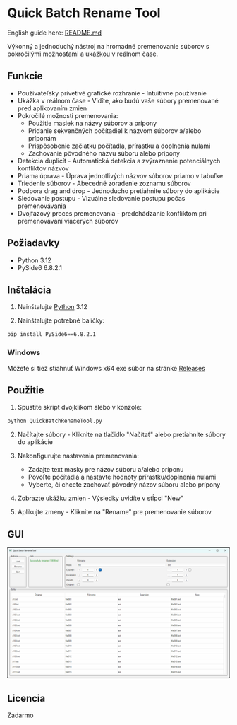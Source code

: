 # Quick Batch Rename Tool

English guide here: [README.md](README.md)

Výkonný a jednoduchý nástroj na hromadné premenovanie súborov s pokročilými možnosťami a ukážkou v reálnom čase.

## Funkcie

- Používateľsky prívetivé grafické rozhranie - Intuitívne používanie
- Ukážka v reálnom čase - Vidíte, ako budú vaše súbory premenované pred aplikovaním zmien
- Pokročilé možnosti premenovania:
    - Použitie masiek na názvy súborov a prípony
    - Pridanie sekvenčných počítadiel k názvom súborov a/alebo príponám
    - Prispôsobenie začiatku počítadla, prírastku a doplnenia nulami
    - Zachovanie pôvodného názvu súboru alebo prípony
- Detekcia duplicít - Automatická detekcia a zvýraznenie potenciálnych konfliktov názvov
- Priama úprava - Úprava jednotlivých názvov súborov priamo v tabuľke
- Triedenie súborov - Abecedné zoradenie zoznamu súborov
- Podpora drag and drop - Jednoducho pretiahnite súbory do aplikácie
- Sledovanie postupu - Vizuálne sledovanie postupu počas premenovávania
- Dvojfázový proces premenovania - predchádzanie konfliktom pri premenovávaní viacerých súborov

## Požiadavky

- Python 3.12
- PySide6 6.8.2.1

## Inštalácia

1. Nainštalujte [Python](https://www.python.org/) 3.12

2. Nainštalujte potrebné balíčky:
```bash
pip install PySide6==6.8.2.1
```

### Windows

Môžete si tiež stiahnuť Windows x64 exe súbor na stránke [Releases](https://github.com/AdamBudac/Quick-Batch-Rename-Tool/releases)

## Použitie

1. Spustite skript dvojklikom alebo v konzole:

```bash
python QuickBatchRenameTool.py
```

2. Načítajte súbory - Kliknite na tlačidlo "Načítať" alebo pretiahnite súbory do aplikácie

3. Nakonfigurujte nastavenia premenovania:
    - Zadajte text masky pre názov súboru a/alebo príponu
    - Povoľte počítadlá a nastavte hodnoty prírastku/doplnenia nulami
    - Vyberte, či chcete zachovať pôvodný názov súboru alebo prípony

4. Zobrazte ukážku zmien - Výsledky uvidíte v stĺpci "New"

5. Aplikujte zmeny - Kliknite na "Rename" pre premenovanie súborov

## GUI

![QuickBatchRenameTool](QuickBatchRenameTool.png)

## Licencia

Zadarmo

